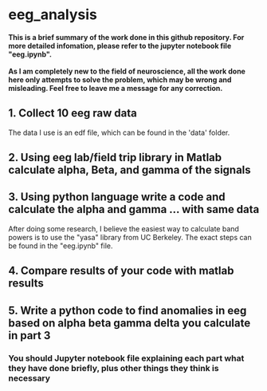 # eeg_analysis

#### This is a brief summary of the work done in this github repository. For more detailed infomation, please refer to the jupyter notebook file "eeg.ipynb". <br/><br/> As I am completely new to the field of neuroscience, all the work done here only attempts to solve the problem, which may be wrong and misleading. Feel free to leave me a message for any correction. 

## 1. Collect 10 eeg raw data
The data I use is an edf file, which can be found in the 'data' folder. 

## 2. Using eeg lab/field trip library in Matlab calculate alpha, Beta, and gamma of the signals 


## 3. Using python language write a code and calculate the alpha and gamma … with same data
After doing some research, I believe the easiest way to calculate band powers is to use the "yasa" library from UC Berkeley. The exact steps can be found in the "eeg.ipynb" file.

## 4. Compare results of your code with matlab results 


## 5. Write a python code to find anomalies in eeg based on alpha beta gamma delta you calculate in part 3


### You should Jupyter notebook file explaining each part what they have done briefly, plus other things they think is necessary